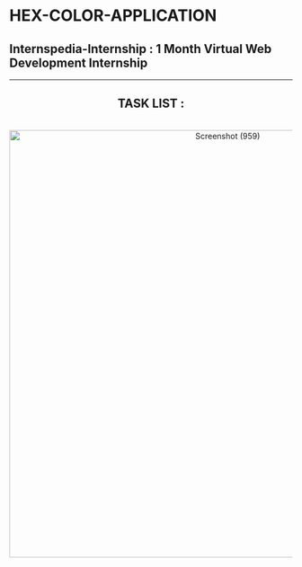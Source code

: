 # HEX-COLOR-APPLICATION


<h2>  Internspedia-Internship : 1 Month Virtual Web Development Internship </h2>

<hr width="100%" size=3>
<center>
<h2> TASK LIST : </h2>
<br>
<img width="761" alt="Screenshot (959)" src="https://user-images.githubusercontent.com/102166679/195337130-bd3b2be7-3111-4902-956d-afde31523b39.png">

</center>
